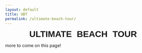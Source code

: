 ```yaml
---
layout: default
title: UBT
permalink: /ultimate-beach-tour/
---
```


# ULTIMATE BEACH TOUR

<style>
  h1 {
    font-family: "Outfit", sans-serif;
    font-optical-sizing: auto;
    font-weight: 850;
    font-style: normal;
    word-spacing: 0.3em; 
    display: block;
    width: 100%;
    line-height: 1;
    margin: 0;
    text-align: center;   
  }

</style>

more to come on this page!

<link rel="stylesheet" href="https://unpkg.com/leaflet/dist/leaflet.css" />
<script src="https://unpkg.com/leaflet/dist/leaflet.js"></script>
<script src="https://unpkg.com/leaflet-curve"></script>

<div id="trip-map" style="height:600px; margin:1rem 0;"></div>

<script>
const people = [
  {% for p in site.ubtpeople %}
  {
    id: "{{ p.person_id | default: p.basename | strip }}",
    name: "{{ p.name | escape }}",
    color: "{{ p.color | escape }}",
    icon: "{{ p.icon | relative_url }}"
  }{% unless forloop.last %},{% endunless %}
  {% endfor %}
];

const stops = [
  {% for n in site.ubtstops %}
    {% if n.lat and n.lon %}
    {
      title: "{{ n.title | escape }}",
      lat: {{ n.lat }},
      lon: {{ n.lon }},
      url: "{{ n.url | relative_url }}",
      dateStr: "{{ n.date | date: '%b %-d, %Y' }}",
      dateNum: {{ n.date | date: '%s' | plus: 0 }},
      popup: {{ n.popup | default: true | jsonify }},
      people: [{% if n.person %}{% if n.person.first %}{% for id in n.person %}"{{ id }}"{% unless forloop.last %}, {% endunless %}{% endfor %}{% else %}"{{ n.person | strip }}" {% endif %}{% endif %}]
    }{% unless forloop.last %},{% endunless %}
    {% endif %}
  {% endfor %}
];

const now = Math.floor(Date.now() / 1000);
stops.forEach(s => {
  s.future = s.dateNum > now;
  if (typeof s.popup === 'string') {
    s.popup = s.popup.toLowerCase() !== 'false';
  }
});

people.forEach(p => {
  const pastStops = stops.filter(s => s.people?.includes(p.id) && s.dateNum <= now);
  pastStops.sort((a, b) => b.dateNum - a.dateNum);
  p.currentStop = pastStops.length ? pastStops[0] : null;
});

const map = L.map('trip-map').setView([20, 0], 2);
L.tileLayer('https://{s}.basemaps.cartocdn.com/light_all/{z}/{x}/{y}{r}.png', {
  attribution: '&copy; OpenStreetMap & CartoCDN',
  maxZoom: 19,
  subdomains: 'abcd'
}).addTo(map);

function makeCombinedFaceHTML(faces) {
  const size = 28;
  const overlap = 6;
  const cols = Math.ceil(Math.sqrt(faces.length));
  const rows = Math.ceil(faces.length / cols);
  const gridSize = size * cols - overlap * (cols - 1);
  let html = `<div style="position:relative;width:${gridSize}px;height:${gridSize}px;">`;
  faces.forEach((src, i) => {
    const row = Math.floor(i / cols);
    const col = i % cols;
    html += `<img src="${src}" style="
      width:${size}px;height:${size}px;border-radius:50%;
      position:absolute;left:${col * (size - overlap)}px;top:${row * (size - overlap)}px;
    ">`;
  });
  html += '</div>';
  return html;
}

// helper: curved trails
function curveBetween(a, b, amplitude = 0.2) {
  const latMid = (a[0] + b[0]) / 2;
  const lonMid = (a[1] + b[1]) / 2;
  const dx = b[1] - a[1];
  const dy = b[0] - a[0];
  const dist = Math.sqrt(dx*dx + dy*dy);
  const nx = -dy / dist, ny = dx / dist;
  const offset = amplitude * dist;
  const control1 = [latMid + ny * offset, lonMid + nx * offset];
  const control2 = [latMid - ny * offset / 2, lonMid - nx * offset / 2];
  return ['M', a, 'C', control1, control2, b];
}

function getSharedSegments(trails) {
  const segMap = {};
  for (const [pid, coords] of Object.entries(trails)) {
    for (let i = 0; i < coords.length - 1; i++) {
      const key = `${coords[i][0].toFixed(3)},${coords[i][1].toFixed(3)}-${coords[i+1][0].toFixed(3)},${coords[i+1][1].toFixed(3)}`;
      if (!segMap[key]) segMap[key] = [];
      segMap[key].push(pid);
    }
  }
  return segMap;
}

const peopleById = {};
people.forEach(p => peopleById[p.id] = p);

let firstDraw = true;

function drawEverything() {
  map.eachLayer(l => { if (!(l instanceof L.TileLayer)) map.removeLayer(l); });
  const trails = {};
  stops.forEach(stop => {
    (stop.people || []).forEach(pid => {
      if (!trails[pid]) trails[pid] = [];
      trails[pid].push([stop.lat, stop.lon]);
    });
  });

  const shared = getSharedSegments(trails);
  Object.entries(trails).forEach(([pid, coords]) => {
    const color = peopleById[pid]?.color || 'gray';
    for (let i = 0; i < coords.length - 1; i++) {
      const a = coords[i], b = coords[i+1];
      const stopA = stops.find(s => Math.abs(s.lat - a[0]) < 0.001 && Math.abs(s.lon - a[1]) < 0.001);
      const stopB = stops.find(s => Math.abs(s.lat - b[0]) < 0.001 && Math.abs(s.lon - b[1]) < 0.001);
      const bothFuture = stopA?.future && stopB?.future;
      const anyFuture = stopA?.future || stopB?.future;

      const key = `${a[0].toFixed(3)},${a[1].toFixed(3)}-${b[0].toFixed(3)},${b[1].toFixed(3)}`;
      const group = shared[key] || [pid];
      const idx = group.indexOf(pid);
      const total = group.length;
      const offsetDir = (idx - (total - 1) / 2) * 0.08; // separate parallel lines a bit

      const path = curveBetween(a, b, 0.15 + offsetDir);
      L.curve(path, {
        color,
        weight: 2.5,
        opacity: bothFuture ? 0.3 : (anyFuture ? 0.6 : 0.9),
        dashArray: bothFuture ? '6,6' : (anyFuture ? '3,6' : null)
      }).addTo(map);
    }
  });

  // stop markers (one per stop)
  stops.forEach(stop => {
    console.log(stop.popup)
    if (stop.popup === false) return; // invisible stop; used for routing only

    const currentPeople = people.filter(p => p.currentStop?.title?.toLowerCase() === stop.title.toLowerCase());
    const isFuture = stop.future;

    // choose icon: combined faces > single face > pin
    let icon;
    if (currentPeople.length > 1) {
      icon = L.divIcon({
        html: makeCombinedFaceHTML(currentPeople.map(p => p.icon)),
        className: 'multi-face-marker',
        iconSize: [36, 36],
        iconAnchor: [18, 18]
      });
    } else if (currentPeople.length === 1) {
      icon = L.icon({
        iconUrl: currentPeople[0].icon,
        iconSize: [40, 40],
        iconAnchor: [20, 40],
        popupAnchor: [0, -35]
      });
    } else {
      const pinColor = isFuture ? 'rgba(0,0,0,0.3)' : 'rgb(0,121,130)';
      icon = L.divIcon({
        html: `<div style="font-size:22px;color:${pinColor}">📍</div>`,
        className: '',
        iconSize: [24,24],
        iconAnchor: [12,12]
      });
    }

    const marker = L.marker([stop.lat, stop.lon], { icon, opacity: isFuture ? 0.6 : 1 }).addTo(map);

    let popupText = null;
    if (stop.popup !== false) {
      if (isFuture) {
        popupText = `<i>planned stop</i>`;
      } else {
        popupText = `<b><a href="${stop.url}" class="popup-link">${stop.title}</a></b>`;
      }
    }

    if (popupText) {
      marker.bindPopup(popupText);
      marker.on('click', (e) => {
        e.originalEvent?.stopPropagation?.();
        marker.openPopup();
      });
    }
  });

  if (firstDraw) {
    const pts = stops.map(s => [s.lat, s.lon]);
    if (pts.length) map.fitBounds(pts);
    firstDraw = false;
  }
}

drawEverything();
map.on('zoomend', drawEverything);
</script>

<style>
#trip-map {
  border-radius: 8px;
  /*box-shadow: 0 2px 6px rgba(0,0,0,.1);*/
}

.leaflet-popup-content b {
  font-weight: 500;
  color: #000;
  text-transform: lowercase;
}

.multi-face-marker img {
  border-radius: 50%;
}
</style>